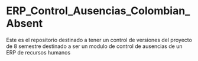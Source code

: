 # ERP_Control_Ausencias_Colombian_Absent
Este es el repositorio destinado a tener un control de versiones del proyecto de 8 semestre destinado a ser un modulo de control de ausencias de un ERP de recursos humanos
